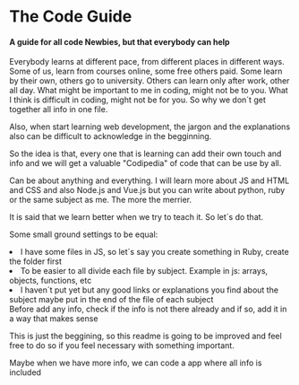 <h1>The Code Guide</h1>

<h4>A guide for all code Newbies, but that everybody can help</h4>

Everybody learns at different pace, from different places in different ways.
Some of us, learn from courses online, some free others paid. Some learn by their own, others go to university. Others can learn only after work, other all day. 
What might be important to me in coding, might not be to you. What I think is difficult in coding, might not be for you. So why we don´t get together all info in one file.

Also, when start learning web development, the jargon and the explanations also can be difficult to acknowledge in the begginning.

So the idea is that, every one that is learning can add their own touch and info and we will get a valuable "Codipedia" of code that can be use by all.

Can be about anything and everything. I will learn more about JS and HTML and CSS and also Node.js and Vue.js but you can write about python, ruby or the same subject as me. The more the merrier.

It is said that we learn better when we try to teach it. 
So let´s do that.

Some small ground settings to be equal:


<li>I have some files in JS, so let´s say you create something in Ruby, create the folder first</li>

<li>To be easier to all divide each file by subject. Example in js: arrays, objects, functions, etc</li>

<li>I haven´t put yet but any good links or explanations you find about the subject maybe put in the end of the file of each subject</li>

</li>Before add any info, check if the info is not there already and if so, add it in a way that makes sense</li>

This is just the beggining, so this readme is going to be improved and feel free to do so if you feel necessary with something important.

Maybe when we have more info, we can code a app where all info is included



